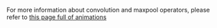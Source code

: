 
For more information about convolution and maxpool operators, please refer to [this page full of animations](https://github.com/vdumoulin/conv_arithmetic/blob/master/README.md)
